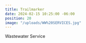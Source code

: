 ```yaml
---
title: Trailmarker
date: 2024-02-15 10:25:00 -06:00
position: 20
image: "/uploads/WW%20SERVICES.jpg"
---
```


Wastewater Service